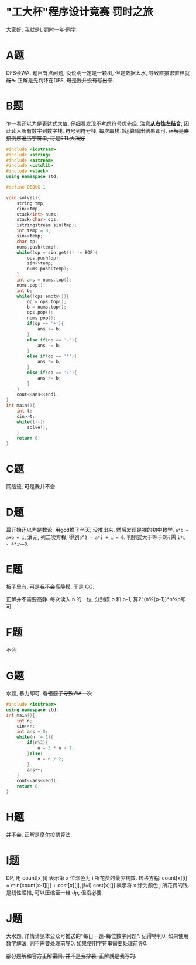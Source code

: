 # "工大杯"程序设计竞赛 罚时之旅

大家好, 我就是L·罚时一年·同学.

# A题
DFS会WA.
题目有点问题, 没说明一定是一颗树, ~~但是数据太水, 导致直接求直径就能A.~~ 正解是先判环在DFS, ~~可是我并没有写出来~~.

# B题

乍一看还以为是表达式求值, 仔细看发现不考虑符号优先级. 注意**从右往左结合**, 因此读入所有数字到数字栈, 符号到符号栈, 每次取栈顶运算输出结果即可.
~~正解是直接倒序遍历字符串, 可是STL大法好~~


```cpp
#include <iostream>
#include <string>
#include <sstream>
#include <cstdlib>
#include <stack>
using namespace std;

#define DEBUG 1

void solve(){
    string tmp;
    cin>>tmp;
    stack<int> nums;
    stack<char> ops;
    istringstream sin(tmp);
    int temp = 0;
    sin>>temp;
    char op;
    nums.push(temp);
    while((op = sin.get()) != EOF){
        ops.push(op);
        sin>>temp;
        nums.push(temp);
    }
    int ans = nums.top();
    nums.pop();
    int b;
    while(!ops.empty()){
        op = ops.top();
        b = nums.top();
        ops.pop();
        nums.pop();
        if(op == '+'){
            ans += b;
        }
        else if(op == '-'){
            ans -= b;
        }
        else if(op == '*'){
            ans *= b;
        }
        else if(op == '/'){
            ans /= b;
        }
    }
    cout<<ans<<endl;
}
int main(){
    int t;
    cin>>t;
    while(t--){
        solve();
    }
    return 0;
}

```

# C题

网络流, ~~可是我并不会~~

# D题

最开始还以为是数论, 用gcd推了半天, 没推出来. 然后发现是裸的初中数学.
`a*b = a+b = i`, 消元, 列二次方程, 得到`a^2 - a*i + i = 0`. 判别式大于等于0只需 `i*i - 4*i>=0`.

# E题

板子里有, ~~可是我不会高静模~~, 于是 GG.

正解并不需要高静. 每次读入 n 的一位, 分别模 p 和 p-1, 算2^(n%(p-1))*n%p即可.

# F题

不会

# G题

水题, 暴力即可. ~~看错题了导致WA一次~~
```cpp
#include <iostream>
using namespace std;
int main(){
    int n;
    cin>>n;
    int ans = 0;
    while(n != 1){
        if(n%2){
            n = 3 * n + 1;
        }else{
            n = n / 2;
        }
        ans++;
    }
    cout<<ans<<endl;
    return 0;
}

```

# H题

~~并不会~~, 正解是摩尔投票算法.

# I题

DP, 用 count[x][i] 表示第 x 位涂色为 i 所花费的最少钱数.
转移方程: count[x][i] = min(count[x-1][j] + cost[x][j], j!=i) cost[x][j] 表示将 x 涂为颜色 j 所花费的钱.
是线性递推, ~~可以压缩至一维 dp, 但没必要.~~


# J题

大水题, 详情请见本公众号推送的"每日一题-每位数字问题". 
记得特判0.
如果使用数字解法, 则不需要处理前导0. 如果使用字符串需要处理前导0.

~~部分题解和官方正解雷同, 并不是我抄袭, 正解就是我写的.~~